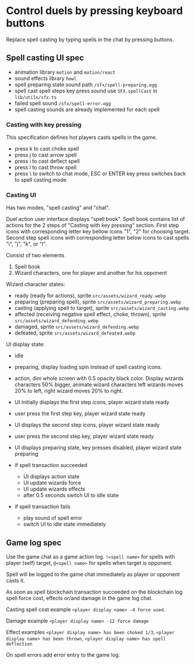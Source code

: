 # Control duels by pressing keyboard buttons

Replace spell casting by typing spells in the chat by pressing buttons.

## Spell casting UI spec

- animation library `motion` and `motion/react`
- sound effects library `howl`
- spell preparing state sound path `/sfx/spell-preparing.ogg`
- spell cast spell steps key press sound use `SFX.spellCast` in `lib/utils/sfx.ts` 
- failed spell sound `/sfx/spell-error.ogg`
- spell casting sounds are already implemented for each spell

### Casting with key pressing

This specification defines hot players casts spells in the game.

- press k to cast choke spell
- press j to cast arrow spell
- press i to cast deflect spell
- press l to cast throw spell
- press \ to switch to chat mode, ESC or ENTER key press switches back to spell casting mode

### Casting UI

Has two modes, "spell casting" and "chat".

Duel action user interface displays "spell book". Spell book contains list of actions for the 2 steps of "Casting with key pressing" section. First step icons with corresponding letter key bellow icons "1", "2" for choosing target. Second step spell icons with corresponding letter below icons to cast spells "i", "j", "k", or "l".

Consist of two elements
1. Spell book
2. Wizard characters, one for player and another for his opponent

Wizard character states:
- ready (ready for actions), sprite `src/assets/wizard_ready.webp`
- preparing (preparing spell), sprite `src/assets/wizard_preparing.webp` 
- casting (applying spell to target), sprite `src/assets/wizard_casting.webp`
- affected (receiving negative spell effect, choke, thrown), sprite `src/assets/wizard_defending.webp`
- damaged, sprite `src/assets/wizard_defending.webp`
- defeated, sprite `src/assets/wizard_defeated.webp`

UI display state:
- idle
- preparing, display loading spin instead of spell casting icons.
- action, dim whole screen with 0.5 opacity black color. Display wizards characters 50% bigger, animate wizard characters left wizards moves 20% to left, right wizard moves 20% to right.

- UI initially displays the first step icons, player wizard state ready
- user press the first step key, player wizard state ready
- UI displays the second step icons, player wizard state ready
- user press the second step key, player wizard state ready
- UI displays preparing state, key presses disabled, player wizard state preparing
- if spell transaction succeeded
  - UI displays action state
  - UI update wizards force
  - UI update wizards effects
  - after 0.5 seconds switch UI to idle state
- if spell transaction fails
  - play sound of spell error
  - switch UI to idle state immediately

## Game log spec

Use the game chat as a game action log. `!<spell name>` for spells with player (self) target, `@<spell name>` for spells when target is opponent.

Spell will be logged to the game chat immediately as player or opponent casts it.

As soon as spell blockchain transaction succeeded on the blockchain log spell force cost, effects or/and damage in the game log chat. 

Casting spell cost example `<player display name> -4 force used`. 

Damage example `<player display name> -12 force damage`

Effect examples `<player display name> has been choked 1/3`, `<player display name> has been thrown`, `<player display name> has spell deflection`

On spell errors add error entry to the game log.
